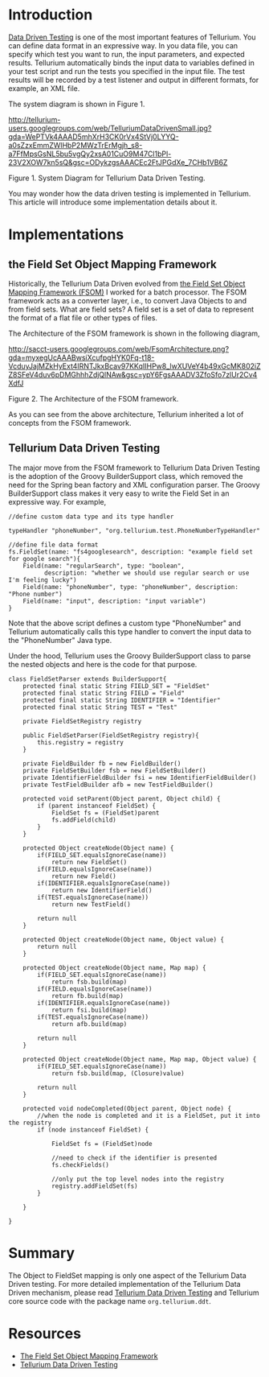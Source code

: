 # Introduction #

[Data Driven Testing](http://code.google.com/p/aost/wiki/DataDrivenTesting) is one of the most important features of Tellurium. You can define data format in an expressive way. In you data file, you can specify which test you want to run, the input parameters, and expected results. Tellurium automatically binds the input data to variables defined in your test script and run the tests you specified in the input file. The test results will be recorded by a test listener and output in different formats, for example, an XML file.

The system diagram is shown in Figure 1.

http://tellurium-users.googlegroups.com/web/TelluriumDataDrivenSmall.jpg?gda=WePTVk4AAAD5mhXrH3CK0rVx4StVj0LYYQ-a0sZzxEmmZWlHbP2MWzTrErMgjh_s8-a7FfMpsGsNL5bu5vgQy2xsA01CuO9M47Cl1bPl-23V2XOW7kn5sQ&gsc=ODykzgsAAACEc2FtJPGdXe_7CHb1VB6Z

Figure 1. System Diagram for Tellurium Data Driven Testing.

You may wonder how the data driven testing is implemented in Tellurium. This article will introduce some implementation details about it.

# Implementations #

## the Field Set Object Mapping Framework ##

Historically, the Tellurium Data Driven evolved from [the Field Set Object Mapping Framework (FSOM)](http://code.google.com/p/jianwikis/wiki/FieldSetObjectMappingFramework) I worked for a batch processor. The FSOM framework acts as a converter layer, i.e., to convert Java Objects to and from field sets. What are field sets? A field set is a set of data to represent the format of a flat file or other types of files.

The Architecture of the FSOM framework is shown in the following diagram,

http://sacct-users.googlegroups.com/web/FsomArchitecture.png?gda=myxegUcAAABwsiXcufpgHYK0Fq-t18-VcduyJajMZkHyExt4IRNTJkxBcav97KKqIIHPw8_lwXUVeY4b49xGcMK802iZZ8SFeV4duv6pDMGhhhZdjQlNAw&gsc=ypY6FgsAAADV3ZfoSfo7zlUr2Cv4XdfJ

Figure 2. The Architecture of the FSOM framework.

As you can see from the above architecture, Tellurium inherited a lot of concepts from the FSOM framework.

## Tellurium Data Driven Testing ##

The major move from the FSOM framework to Tellurium Data Driven Testing is the adoption of the Groovy BuilderSupport class, which removed the need for the Spring bean factory and XML configuration parser. The Groovy BuilderSupport class makes it very easy to write the Field Set in an expressive way. For example,


```
//define custom data type and its type handler

typeHandler "phoneNumber", "org.tellurium.test.PhoneNumberTypeHandler"

//define file data format
fs.FieldSet(name: "fs4googlesearch", description: "example field set for google search"){
    Field(name: "regularSearch", type: "boolean", 
          description: "whether we should use regular search or use I'm feeling lucky")
    Field(name: "phoneNumber", type: "phoneNumber", description: "Phone number")
    Field(name: "input", description: "input variable")
}
```

Note that the above script defines a custom type "PhoneNumber" and Tellurium automatically calls this type handler to convert the input data to the "PhoneNumber" Java type.

Under the hood, Tellurium uses the Groovy BuilderSupport class to parse the nested objects and here is the code for that purpose.

```
class FieldSetParser extends BuilderSupport{
    protected final static String FIELD_SET = "FieldSet"
    protected final static String FIELD = "Field"
    protected final static String IDENTIFIER = "Identifier"
    protected final static String TEST = "Test"

    private FieldSetRegistry registry

    public FieldSetParser(FieldSetRegistry registry){
        this.registry = registry
    }
    
    private FieldBuilder fb = new FieldBuilder()
    private FieldSetBuilder fsb = new FieldSetBuilder()
    private IdentifierFieldBuilder fsi = new IdentifierFieldBuilder()
    private TestFieldBuilder afb = new TestFieldBuilder()

    protected void setParent(Object parent, Object child) {
        if (parent instanceof FieldSet) {
            FieldSet fs = (FieldSet)parent
            fs.addField(child)
        }
    }

    protected Object createNode(Object name) {
        if(FIELD_SET.equalsIgnoreCase(name))
            return new FieldSet()
        if(FIELD.equalsIgnoreCase(name))
            return new Field()
        if(IDENTIFIER.equalsIgnoreCase(name))
            return new IdentifierField()
        if(TEST.equalsIgnoreCase(name))
            return new TestField()

        return null
    }

    protected Object createNode(Object name, Object value) {
        return null  
    }

    protected Object createNode(Object name, Map map) {
        if(FIELD_SET.equalsIgnoreCase(name))
            return fsb.build(map)
        if(FIELD.equalsIgnoreCase(name))
            return fb.build(map)
        if(IDENTIFIER.equalsIgnoreCase(name))
            return fsi.build(map)
        if(TEST.equalsIgnoreCase(name))
            return afb.build(map)

        return null
    }

    protected Object createNode(Object name, Map map, Object value) {
        if(FIELD_SET.equalsIgnoreCase(name))
            return fsb.build(map, (Closure)value)

        return null
    }

    protected void nodeCompleted(Object parent, Object node) {
        //when the node is completed and it is a FieldSet, put it into the registry
        if (node instanceof FieldSet) {
            
            FieldSet fs = (FieldSet)node

            //need to check if the identifier is presented
            fs.checkFields()

            //only put the top level nodes into the registry
            registry.addFieldSet(fs)
        }

    }

}
```

# Summary #

The Object to FieldSet mapping is only one aspect of the Tellurium Data Driven testing. For more detailed implementation of the Tellurium Data Driven mechanism, please read [Tellurium Data Driven Testing](http://code.google.com/p/aost/wiki/UserGuide070DetailsOnTellurium#Data_Driven_Testing) and Tellurium core source code with the package name `org.tellurium.ddt`.

# Resources #

  * [The Field Set Object Mapping Framework](http://code.google.com/p/jianwikis/wiki/FieldSetObjectMappingFramework)
  * [Tellurium Data Driven Testing](http://code.google.com/p/aost/wiki/UserGuide070DetailsOnTellurium#Data_Driven_Testing)